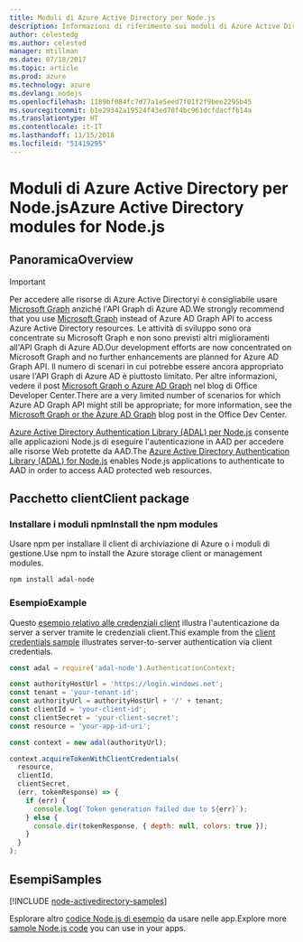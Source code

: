 ```yaml
---
title: Moduli di Azure Active Directory per Node.js
description: Informazioni di riferimento sui moduli di Azure Active Directory per Node.js
author: celestedg
ms.author: celested
manager: mtillman
ms.date: 07/18/2017
ms.topic: article
ms.prod: azure
ms.technology: azure
ms.devlang: nodejs
ms.openlocfilehash: 1189bf084fc7d77a1e5eed7f01f2f9bee2295b45
ms.sourcegitcommit: b1e29342a19524f43ed70f4bc961dcfdacffb14a
ms.translationtype: HT
ms.contentlocale: it-IT
ms.lasthandoff: 11/15/2018
ms.locfileid: "51419295"
---
```

# <a name="azure-active-directory-modules-for-nodejs"></a><span data-ttu-id="ecdf1-103">Moduli di Azure Active Directory per Node.js</span><span class="sxs-lookup"><span data-stu-id="ecdf1-103">Azure Active Directory modules for Node.js</span></span>

## <a name="overview"></a><span data-ttu-id="ecdf1-104">Panoramica</span><span class="sxs-lookup"><span data-stu-id="ecdf1-104">Overview</span></span>

> [!IMPORTANT]
> <span data-ttu-id="ecdf1-105">Per accedere alle risorse di Azure Active Directoryi è consigliabile usare [Microsoft Graph](https://graph.microsoft.io/) anziché l'API Graph di Azure AD.</span><span class="sxs-lookup"><span data-stu-id="ecdf1-105">We strongly recommend that you use [Microsoft Graph](https://graph.microsoft.io/) instead of Azure AD Graph API to access Azure Active Directory resources.</span></span> <span data-ttu-id="ecdf1-106">Le attività di sviluppo sono ora concentrate su Microsoft Graph e non sono previsti altri miglioramenti all'API Graph di Azure AD.</span><span class="sxs-lookup"><span data-stu-id="ecdf1-106">Our development efforts are now concentrated on Microsoft Graph and no further enhancements are planned for Azure AD Graph API.</span></span> <span data-ttu-id="ecdf1-107">Il numero di scenari in cui potrebbe essere ancora appropriato usare l'API Graph di Azure AD è piuttosto limitato. Per altre informazioni, vedere il post [Microsoft Graph o Azure AD Graph](https://dev.office.com/blogs/microsoft-graph-or-azure-ad-graph) nel blog di Office Developer Center.</span><span class="sxs-lookup"><span data-stu-id="ecdf1-107">There are a very limited number of scenarios for which Azure AD Graph API might still be appropriate; for more information, see the [Microsoft Graph or the Azure AD Graph](https://dev.office.com/blogs/microsoft-graph-or-azure-ad-graph) blog post in the Office Dev Center.</span></span>

<span data-ttu-id="ecdf1-108">[Azure Active Directory Authentication Library (ADAL) per Node.js](https://www.npmjs.com/package/adal-node) consente alle applicazioni Node.js di eseguire l'autenticazione in AAD per accedere alle risorse Web protette da AAD.</span><span class="sxs-lookup"><span data-stu-id="ecdf1-108">The [Azure Active Directory Authentication Library (ADAL) for Node.js](https://www.npmjs.com/package/adal-node) enables Node.js applications to authenticate to AAD in order to access AAD protected web resources.</span></span>

## <a name="client-package"></a><span data-ttu-id="ecdf1-109">Pacchetto client</span><span class="sxs-lookup"><span data-stu-id="ecdf1-109">Client package</span></span>

### <a name="install-the-npm-modules"></a><span data-ttu-id="ecdf1-110">Installare i moduli npm</span><span class="sxs-lookup"><span data-stu-id="ecdf1-110">Install the npm modules</span></span>

<span data-ttu-id="ecdf1-111">Usare npm per installare il client di archiviazione di Azure o i moduli di gestione.</span><span class="sxs-lookup"><span data-stu-id="ecdf1-111">Use npm to install the Azure storage client or management modules.</span></span>

```bash
npm install adal-node
```   

### <a name="example"></a><span data-ttu-id="ecdf1-112">Esempio</span><span class="sxs-lookup"><span data-stu-id="ecdf1-112">Example</span></span>

<span data-ttu-id="ecdf1-113">Questo [esempio relativo alle credenziali client](https://github.com/MSOpenTech/azure-activedirectory-library-for-nodejs/blob/master/sample/client-credentials-sample.js) illustra l'autenticazione da server a server tramite le credenziali client.</span><span class="sxs-lookup"><span data-stu-id="ecdf1-113">This example from the [client credentials sample](https://github.com/MSOpenTech/azure-activedirectory-library-for-nodejs/blob/master/sample/client-credentials-sample.js) illustrates server-to-server authentication via client credentials.</span></span>

```javascript
const adal = require('adal-node').AuthenticationContext;

const authorityHostUrl = 'https://login.windows.net';
const tenant = 'your-tenant-id';
const authorityUrl = authorityHostUrl + '/' + tenant;
const clientId = 'your-client-id';
const clientSecret = 'your-client-secret';
const resource = 'your-app-id-uri';

const context = new adal(authorityUrl);

context.acquireTokenWithClientCredentials(
  resource,
  clientId,
  clientSecret,
  (err, tokenResponse) => {
    if (err) {
      console.log(`Token generation failed due to ${err}`);
    } else {
      console.dir(tokenResponse, { depth: null, colors: true });
    }
  }
);
```

## <a name="samples"></a><span data-ttu-id="ecdf1-114">Esempi</span><span class="sxs-lookup"><span data-stu-id="ecdf1-114">Samples</span></span>

[!INCLUDE [node-activedirectory-samples](../docs-ref-conceptual/includes/activedirectory-samples.md)]

<span data-ttu-id="ecdf1-115">Esplorare altro [codice Node.js di esempio](https://azure.microsoft.com/resources/samples/?platform=nodejs) da usare nelle app.</span><span class="sxs-lookup"><span data-stu-id="ecdf1-115">Explore more [sample Node.js code](https://azure.microsoft.com/resources/samples/?platform=nodejs) you can use in your apps.</span></span>

